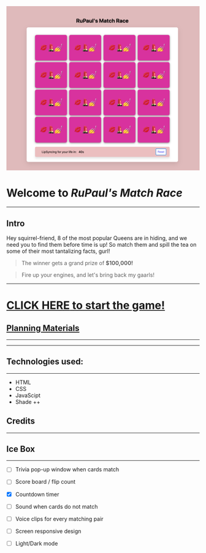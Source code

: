 ![Match Game screenshot](/images/MatchGame.png)


# Welcome to **_RuPaul's Match Race_**

---

## Intro

Hey squirrel-friend, 8 of the most popular Queens are in hiding, and we need you to find 
them before time is up! So match them and spill the tea on some of their most tantalizing facts, gurl!

> The winner gets a grand prize of **$100,000!** 

> Fire up your engines, and let's bring back my gaarls!
----

# [**CLICK HERE** to start the game!](https://dimisavva-match-race.netlify.app "RuPaul's Match Race")

## [**Planning Materials**](https://trello.com/b/IqFGT4nN/rupauls-snatch-the-match-game-unit-1-project "RuPaul's Match Race - Planning Materials")
---
---

## Technologies used: 
---
- HTML
- CSS
- JavaScipt
- Shade ++

## Credits
---

## Ice Box 
---
- [ ] Trivia pop-up window when cards match
- [ ] Score board / flip count
- [x] Countdown timer
- [ ] Sound when cards do not match
- [ ] Voice clips for every matching pair
- [ ] Screen responsive design
- [ ] Light/Dark mode 

